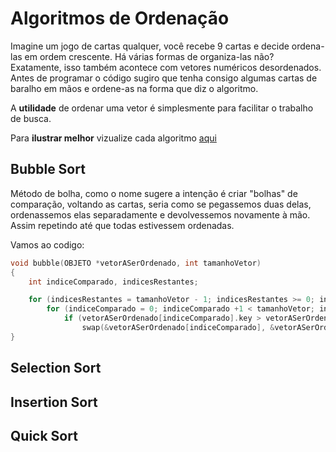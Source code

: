 # Algoritmos de Ordenação

Imagine um jogo de cartas qualquer, você recebe 9 cartas e decide ordena-las em ordem crescente. Há várias formas de organiza-las não? Exatamente, isso também acontece com vetores numéricos desordenados. Antes de programar o código sugiro que tenha consigo algumas cartas de baralho em mãos e ordene-as na forma que diz o algoritmo.

A **utilidade** de ordenar uma vetor é simplesmente para facilitar o trabalho de busca.

Para **ilustrar melhor** vizualize cada algoritmo [aqui](https://visualgo.net/en/sorting)

## Bubble Sort

Método de bolha, como o nome sugere a intenção é criar "bolhas" de comparação, voltando as cartas, seria como se pegassemos duas delas, ordenassemos elas separadamente e devolvessemos novamente à mão. Assim repetindo até que todas estivessem ordenadas. 

Vamos ao codigo:

~~~c
void bubble(OBJETO *vetorASerOrdenado, int tamanhoVetor)
{
    int indiceComparado, indicesRestantes; 

    for (indicesRestantes = tamanhoVetor - 1; indicesRestantes >= 0; indicesRestantes--)
        for (indiceComparado = 0; indiceComparado +1 < tamanhoVetor; indiceComparado++)
            if (vetorASerOrdenado[indiceComparado].key > vetorASerOrdenado[indiceComparado + 1].key) //se a posicao da frente for maior o algoritmo troca
                swap(&vetorASerOrdenado[indiceComparado], &vetorASerOrdenado[indiceComparado + 1]); //estamos trocando somente o endereco de memoria   
}
~~~

## Selection Sort

## Insertion Sort

## Quick Sort